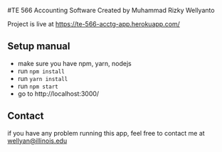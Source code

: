 #TE 566 Accounting Software
Created by Muhammad Rizky Wellyanto 

Project is live at https://te-566-acctg-app.herokuapp.com/

## Setup manual
- make sure you have npm, yarn, nodejs
- run `npm install`
- run `yarn install`
- run `npm start`
- go to http://localhost:3000/

## Contact
if you have any problem running this app, feel free to contact me at wellyan@illinois.edu